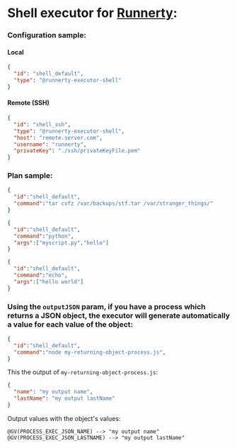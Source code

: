 # Shell executor for [Runnerty]:

### Configuration sample:
#### Local
```json
{
  "id": "shell_default",
  "type": "@runnerty-executor-shell"
}
```

#### Remote (SSH)
```json
{
  "id": "shell_ssh",
  "type": "@runnerty-executor-shell",
  "host": "remote.server.com",
  "username": "runnerty",
  "privateKey": "./ssh/privateKeyFile.pem"
}
```

### Plan sample:
```json
{
  "id":"shell_default",
  "command":"tar cvfz /var/backups/stf.tar /var/stranger_things/"
}
```

```json
{
  "id":"shell_default",
  "command":"python",
  "args":["myscript.py","hello"]
}
```

```json
{
  "id":"shell_default",
  "command":"echo",
  "args":["hello world"]
}
```

### Using the `outputJSON` param, if you have a process which returns a JSON object, the executor will generate automatically a value for each value of the object:

```json
{
  "id":"shell_default",
  "command":"node my-returning-object-process.js",
}
```

This the output of `my-returning-object-process.js`:

```json
{
  "name": "my output name",
  "lastName": "my output lastName"
}
```

Output values with the object's values:

```
@GV(PROCESS_EXEC_JSON_NAME) --> "my output name"
@GV(PROCESS_EXEC_JSON_LASTNAME) --> "my output lastName"
```

[Runnerty]: http://www.runnerty.io
